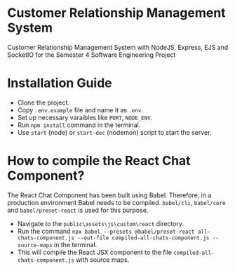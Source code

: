 # Customer Relationship Management System
Customer Relationship Management System with NodeJS, Express, EJS and SocketIO for the Semester 4 Software Engineering Project

# Installation Guide
<ul>
<li>
Clone the project.
</li>
<li>
Copy <code>.env.example</code> file and name it as <code>.env</code>.
</li>
<li>
Set up necessary varaibles like <code>PORT</code>, <code>NODE_ENV</code>.
</li>
<li>
Run <code>npm install</code> command in the terminal.
</li>
<li>
Use <code>start</code> (node) or <code>start-dec</code> (nodemon) script to start the server. 
</li>
</ul>

# How to compile the React Chat Component?
The React Chat Component has been built using Babel. Therefore, in a production environment Babel needs to be compiled. 
`babel/cli`, `babel/core` and `babel/preset-react`  is used for this purpose.
<ul>
<li>Navigate to the <code>public\assets\js\custom\react</code> directory.</li>
<li>Run the command <code>npx babel --presets @babel/preset-react all-chats-component.js --out-file compiled-all-chats-component.js --source-maps</code>
 in the terminal.</li>
<li>This will compile the React JSX component to the file <code>compiled-all-chats-component.js</code> with source maps.</li>
</ul>
